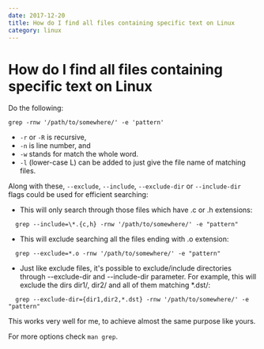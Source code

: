 ```yaml
---
date: 2017-12-20
title: How do I find all files containing specific text on Linux
category: linux
---
```

# How do I find all files containing specific text on Linux

Do the following:
```
grep -rnw '/path/to/somewhere/' -e 'pattern'
```
- `-r` or `-R` is recursive,
- `-n` is line number, and
- `-w` stands for match the whole word.
- `-l` (lower-case L) can be added to just give the file name of matching files.

Along with these, `--exclude`, `--include`, `--exclude-dir` or `--include-dir` flags could be used for efficient searching:

- This will only search through those files which have .c or .h extensions:
```
  grep --include=\*.{c,h} -rnw '/path/to/somewhere/' -e "pattern"
```
- This will exclude searching all the files ending with .o extension:
```
  grep --exclude=*.o -rnw '/path/to/somewhere/' -e "pattern"
```
- Just like exclude files, it's possible to exclude/include directories through --exclude-dir and --include-dir parameter. For example, this will exclude the dirs dir1/, dir2/ and all of them matching *.dst/:
```
  grep --exclude-dir={dir1,dir2,*.dst} -rnw '/path/to/somewhere/' -e "pattern"
```
This works very well for me, to achieve almost the same purpose like yours.

For more options check `man grep`.
